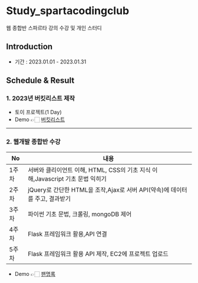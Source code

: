 # Study_spartacodingclub
웹 종합반 스파르타 강의 수강 및 개인 스터디

## Introduction
- 기간 : 2023.01.01 - 2023.01.31

## Schedule & Result
### 1. 2023년 버킷리스트 제작
- 토이 프로젝트(1 Day)
- Demo 👉🏻 [버킷리스트](https://heeye-log.github.io/spartacodingclub/)

---

### 2. 웹개발 종합반 수강
|No|내용|
|------|---|
|1주차|서버와 클리이언트 이해, HTML, CSS의 기초 지식 이해,Javascript 기초 문법 익히기|
|2주차|jQuery로 간단한 HTML을 조작,Ajax로 서버 API(약속)에 데이터를 주고, 결과받기|
|3주차|파이썬 기초 문법, 크롤링, mongoDB 제어|
|4주차|Flask 프레임워크 활용,API 연결|
|5주차|Flask 프레임워크 활용 API 제작, EC2에 프로젝트 업로드|
- Demo 👉🏻 [팬명록](http://heeye.store/)
